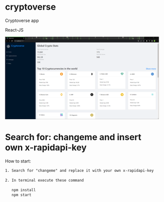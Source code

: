 # cryptoverse

Cryptoverse app 

React-JS



![cryptoverse](https://github.com/benjamin303/cryptoverse/blob/main/cryptoverse.png)


# Search for: changeme and insert own x-rapidapi-key


How to start:

    1. Search for "changeme" and replace it with your own x-rapidapi-key
    
    2. In terminal execute these command
    
       npm install
       npm start

